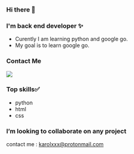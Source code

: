 ### Hi there 👋

### I'm back end developer ✨
 * Curently I am learning python and google go.
 * My goal is to learn google go.
### Contact Me
<a href='https://twitter.com/KKaprans'><img src="http://i.imgur.com/tXSoThF.png "></a>

### Top skills✅

* python
* html
* css

### I’m looking to collaborate on any project

contact me : karolxxx@protonmail.com


